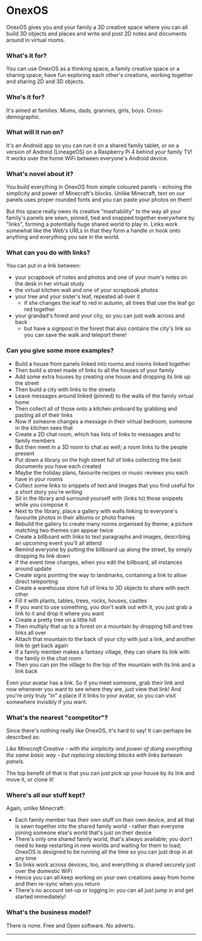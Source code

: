 
# OnexOS

OnexOS gives you and your family a 3D creative space where you can all build 3D objects
and places and write and post 2D notes and documents around in virtual rooms.

### What's it for?

You can use OnexOS as a thinking space, a family creative space or a sharing space; have
fun exploring each other's creations, working together and sharing 2D and 3D objects.

### Who's it for?

It's aimed at families. Mums, dads, grannies, girls, boys. Cross-demographic.

### What will it run on?

It's an Android app so you can run it on a shared family tablet, or on a version of
Android (LineageOS) on a Raspberry Pi 4 behind your family TV! It works over the home
WiFi between everyone's Android device.

### What's novel about it?

You build everything in OnexOS from simple coloured panels - echoing the simplicity and
power of Minecraft's blocks. Unlike Minecraft, text on our panels uses proper rounded
fonts and you can paste your photos on them!

But this space really owes its creative "mashability" to the way all your family's
panels are sewn, pinned, tied and snapped together everywhere by "links", forming a
potentially huge shared world to play in. Links work somewhat like the Web's URLs in
that they form a handle or hook onto anything and everything you see in the world.

### What can you do with links?

You can put in a link between:

 - your scrapbook of notes and photos and one of your mum's notes on the desk in her
   virtual study
 - the virtual kitchen wall and one of your scrapbook photos
 - your tree and your sister's leaf, repeated all over it
    - if she changes the leaf to red in autumn, all trees that use the leaf go red together
 - your grandad's forest and your city, so you can just walk across and back
    - but have a signpost in the forest that also contains the city's link so you can
      save the walk and teleport there!

### Can you give some more examples?

 - Build a house from panels linked into rooms and rooms linked together
 - Then build a street made of links to all the houses of your family
 - Add some extra houses by creating one house and dropping its link up the street
 - Then build a city with links to the streets
 - Leave messages around linked (pinned) to the walls of the family virtual home
 - Then collect all of those onto a kitchen pinboard by grabbing and pasting all of
   their links
 - Now if someone changes a message in their virtual bedroom, someone in the kitchen
   sees that
 - Create a 2D chat room, which has lists of links to messages and to family members
 - But then meet in a 3D room to chat as well; a room links to the people present
 - Put down a library on the high street full of links collecting the best documents you
   have each created
 - Maybe the holiday plans, favourite recipes or music reviews you each have in your rooms
 - Collect some links to snippets of text and images that you find useful for a short
   story you're writing
 - Sit in the library and surround yourself with (links to) those snippets while you
   compose it
 - Next to the library, place a gallery with walls linking to everyone's favourite
   photos in their albums or photo frames
 - Rebuild the gallery to create many rooms organised by theme; a picture matching two
   themes can appear twice
 - Create a billboard with links to text paragraphs and images, describing an upcoming
   event you'll all attend
 - Remind everyone by putting the billboard up along the street, by simply dropping its
   link down
 - If the event time changes, when you edit the billboard, all instances around update
 - Create signs pointing the way to landmarks, containing a link to allow direct teleporting
 - Create a warehouse store full of links to 3D objects to share with each other
 - Fill it with plants, tables, trees, rocks, houses, castles
 - If you want to use something, you don't walk out with it, you just grab a link to it
   and drop it where you want
 - Create a pretty tree on a little hill
 - Then multiply that up to a forest on a mountain by dropping hill and tree links all over
 - Attach that mountain to the back of your city with just a link, and another link to
   get back again
 - If a family member makes a fantasy village, they can share its link with the family
   in the chat room
 - Then you can pin the village to the top of the mountain with its link and a link back

Even your avatar has a link. So if you meet someone, grab their link and now whenever you
want to see where they are, just view that link! And you're only truly "in" a place if
it links to your avatar, so you can visit somewhere invisibly if you want.

### What's the nearest "competitor"?

Since there's nothing really like OnexOS, it's hard to say! It can perhaps be described
as:

_Like Minecraft Creative - with the simplicity and power of doing everything the same
basic way - but replacing stacking blocks with links between panels._

The top benefit of that is that you can just pick up your house by its link and move it,
or clone it!

### Where's all our stuff kept?

Again, unlike Minecraft:

 - Each family member has their own stuff on their own device, and all that is sewn
   together into the shared family world - rather than everyone joining someone else's
   world that's just on their device
 - There's only one shared family world, that's always available; you don't need to keep
   restarting in new worlds and waiting for them to load; OnexOS is designed to be
   running all the time so you can just drop in at any time
 - So links work across devices, too, and everything is shared securely just over the
   domestic WiFi
 - Hence you can all keep working on your own creations away from home and then re-sync
   when you return
 - There's no account set-up or logging in: you can all just jump in and get started
   immediately!

### What's the business model?

There is none. Free and Open software. No adverts.

____________________________________




